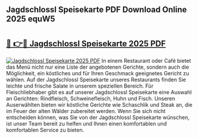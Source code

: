 ## Jagdschlossl Speisekarte PDF Download Online 2025 equW5

# <h2><a href="http://gc7fxp.nevu.top/?p=Jagdschlossl+Speisekarte">🔗 👉🔴 Jagdschlossl Speisekarte 2025 PDF</a></h2>

[![Jagdschlossl Speisekarte 2025 PDF](https://i.imgur.com/dBaPXMq.png)](http://gc7fxp.nevu.top/?p=Jagdschlossl+Speisekarte)
In einem Restaurant oder Café bietet das Menü nicht nur eine Liste der angebotenen Gerichte, sondern auch die Möglichkeit, ein köstliches und für Ihren Geschmack geeignetes Gericht zu wählen. Auf der Jagdschlossl Speisekarte unseres Restaurants finden Sie leichte und frische Salate in unserem speziellen Bereich. Für Fleischliebhaber gibt es auf unserer Jagdschlossl Speisekarte eine Auswahl an Gerichten: Rindfleisch, Schweinefleisch, Huhn und Fisch. Unseren Auserwählten bieten wir köstliche Gerichte wie Schaschlik und Steak an, die im Feuer der alten Wälder zubereitet werden. Wenn Sie sich nicht entscheiden können, was Sie von der Jagdschlossl Speisekarte wünschen, ist unser Team bereit zu helfen und Ihnen einen komfortablen und komfortablen Service zu bieten.
